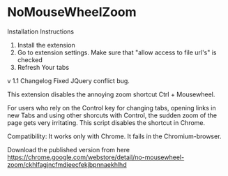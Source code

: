 NoMouseWheelZoom
================

Installation Instructions
1. Install the extension
2. Go to extension settings. Make sure that "allow access to file url's" is checked
3. Refresh Your tabs

v 1.1
Changelog
Fixed JQuery conflict bug.

This extension disables the annoying zoom shortcut Ctrl + Mousewheel.

For users who rely on the Control key for changing tabs, opening links in new Tabs and using other shorcuts with Control, the sudden zoom of the page gets very irritating. This script disables the shortcut in Chrome.

Compatibility: It works only with Chrome. It fails in the Chromium-browser.

Download the published version from here 
https://chrome.google.com/webstore/detail/no-mousewheel-zoom/ckhlfagjncfmdieecfekjbpnnaekhlhd
